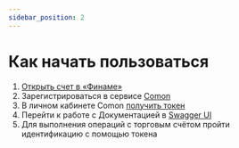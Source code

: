 ```yaml
---
sidebar_position: 2
---
```


# Как начать пользоваться

1. [Открыть счет в «Финаме»](https://open.finam.ru/registration)
2. Зарегистрироваться в сервисе [Comon](https://www.comon.ru/)
3. В личном кабинете Comon [получить токен](https://www.comon.ru/my/trade-api/tokens)
4. Перейти к работе с Документацией в [Swagger UI](https://trade-api.finam.ru/swagger/index.html)
5. Для выполнения операций с торговым счётом пройти идентификацию с помощью токена